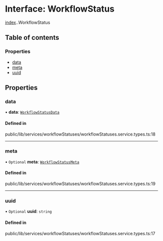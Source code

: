 # Interface: WorkflowStatus

[index](../wiki/index).[<internal>](../wiki/index.%3Cinternal%3E).WorkflowStatus

## Table of contents

### Properties

- [data](../wiki/index.%3Cinternal%3E.WorkflowStatus#data-1)
- [meta](../wiki/index.%3Cinternal%3E.WorkflowStatus#meta-1)
- [uuid](../wiki/index.%3Cinternal%3E.WorkflowStatus#uuid-1)

## Properties

### data

• **data**: [`WorkflowStatusData`](../wiki/index.%3Cinternal%3E.WorkflowStatusData)

#### Defined in

public/lib/services/workflowStatuses/workflowStatuses.service.types.ts:18

___

### meta

• `Optional` **meta**: [`WorkflowStatusMeta`](../wiki/index.%3Cinternal%3E.WorkflowStatusMeta)

#### Defined in

public/lib/services/workflowStatuses/workflowStatuses.service.types.ts:19

___

### uuid

• `Optional` **uuid**: `string`

#### Defined in

public/lib/services/workflowStatuses/workflowStatuses.service.types.ts:17
